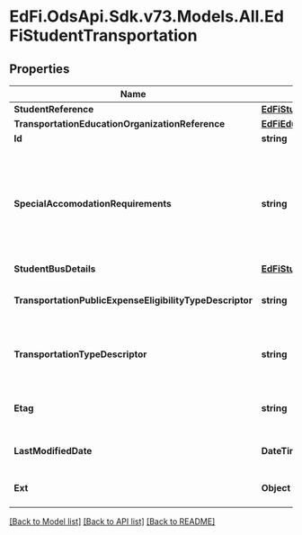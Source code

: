 # EdFi.OdsApi.Sdk.v73.Models.All.EdFiStudentTransportation

## Properties

Name | Type | Description | Notes
------------ | ------------- | ------------- | -------------
**StudentReference** | [**EdFiStudentReference**](EdFiStudentReference.md) |  | 
**TransportationEducationOrganizationReference** | [**EdFiEducationOrganizationReference**](EdFiEducationOrganizationReference.md) |  | 
**Id** | **string** |  | [optional] 
**SpecialAccomodationRequirements** | **string** | Specific requirements needed to accommodate a student&#39;s physical needs which may include special equipment installed in a vehicle or a special arrangement for transportation. | [optional] 
**StudentBusDetails** | [**EdFiStudentTransportationStudentBusDetails**](EdFiStudentTransportationStudentBusDetails.md) |  | [optional] 
**TransportationPublicExpenseEligibilityTypeDescriptor** | **string** | The primary type of eligibility for transporting a student at public expense. | [optional] 
**TransportationTypeDescriptor** | **string** | The mode or type of transportation utilized by a student to commute to and from school | [optional] 
**Etag** | **string** | A unique system-generated value that identifies the version of the resource. | [optional] 
**LastModifiedDate** | **DateTime** | The date and time the resource was last modified. | [optional] 
**Ext** | **Object** | Extensions to the StudentTransportation entity. | [optional] 

[[Back to Model list]](../../README.md#documentation-for-models) [[Back to API list]](../../README.md#documentation-for-api-endpoints) [[Back to README]](../../README.md)

